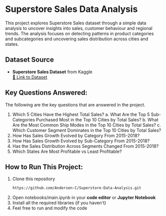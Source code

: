 # Superstore Sales Data Analysis

This project explores Superstore Sales dataset through a simple data analysis to uncover insights into sales, customer behaviour and regional trends. 
The analysis focuses on detecting patterns in product categories and subcategories and uncovering sales distribution across cities and states. 

## Dataset Source
- **Superstore Sales Dataset** from Kaggle  
  [🔗 Link to Dataset]([https://www.kaggle.com/datasets/rohitsahoo/sales-forecasting])

## Key Questions Answered: 
The following are the key questions that are answered in the project.
1. Which 5 Cities Have the Highest Total Sales? 
  a. What Are the Top 5 Sub-Categories Purchased Most in the Top 10 Cities by Total Sales? 
  b. What Are the Most Common Ship Modes in the Top 10 Cities by Total Sales? 
  c. Which Customer Segment Dominates in the Top 10 Cities by Total Sales? 
2. How Has Sales Growth Evolved by Category From 2015-2018?
3. How Has Sales Growth Evolved by Sub-Category From 2015-2018?
4. Has the Sales Distribution Across Segments Changed From 2015-2018?
5. Which States Are Most Profitable vs Least Profitable?

## How to Run This Project:
1. Clone this repository
   ```bash
   https://github.com/Andersen-C/Superstore-Data-Analysis.git
2. Open notebooks/main.ipynb in your **code editor** or **Jupyter Notebook**
3. Install all the required libraries (if you haven't)
4. Feel free to run and modify the code  
